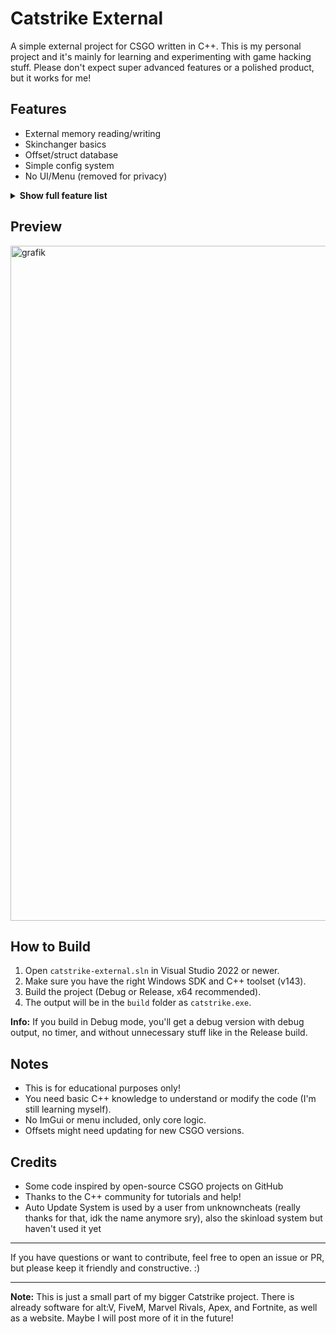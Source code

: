 # Catstrike External

A simple external project for CSGO written in C++. This is my personal project and it's mainly for learning and experimenting with game hacking stuff. Please don't expect super advanced features or a polished product, but it works for me!

## Features
- External memory reading/writing
- Skinchanger basics
- Offset/struct database
- Simple config system
- No UI/Menu (removed for privacy)

<details>
<summary><strong>Show full feature list</strong></summary>


### Aimbot
- Aimbot (psilent, mouse, angle)
- Visual aimbot features: FOV circle, aim line, aim dot
- RCS (Recoil Control System)

### Visuals
- **Player ESP**
  - Box ESP
  - Player Box Glow
  - Rainbow Box Glow
  - Health Based Box Glow
  - Skeleton
  - Health Bar
  - Player Names
  - Weapon Names
  - Distance
  - Off-Screen Arrows
- **World ESP**
  - Smoke ESP
  - Molotov ESP
  - Item Drops
  - Bomb ESP
- **Radar Settings**
  - Enable Radar
  - Show Distance
  - Show Bomb
- **ESP Settings**
  - Glow Intensity
  - Rainbow Speed

### Misc
- **Movement**
  - Local Trail
  - Enemy Trail
- **Spectator**
  - Spectator List
  - Spectator Names
- **Exploits**
  - Night Mode
- **General**
  - Team Check
  - Watermark

</details>

## Preview

<img width="1920" height="1080" alt="grafik" src="https://github.com/user-attachments/assets/c51254d1-b991-44a1-826a-1a4b42fa2083" />

## How to Build
1. Open `catstrike-external.sln` in Visual Studio 2022 or newer.
2. Make sure you have the right Windows SDK and C++ toolset (v143).
3. Build the project (Debug or Release, x64 recommended).
4. The output will be in the `build` folder as `catstrike.exe`.

**Info:** If you build in Debug mode, you'll get a debug version with debug output, no timer, and without unnecessary stuff like in the Release build.

## Notes
- This is for educational purposes only!
- You need basic C++ knowledge to understand or modify the code (I'm still learning myself).
- No ImGui or menu included, only core logic.
- Offsets might need updating for new CSGO versions.

## Credits
- Some code inspired by open-source CSGO projects on GitHub
- Thanks to the C++ community for tutorials and help!
- Auto Update System is used by a user from unknowncheats (really thanks for that, idk the name anymore sry), also the skinload system but haven't used it yet

---

If you have questions or want to contribute, feel free to open an issue or PR, but please keep it friendly and constructive. :)

---

**Note:** This is just a small part of my bigger Catstrike project. There is already software for alt:V, FiveM, Marvel Rivals, Apex, and Fortnite, as well as a website. Maybe I will post more of it in the future!
